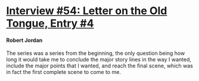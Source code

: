 # [Interview #54: Letter on the Old Tongue, Entry #4](https://www.theoryland.com/intvmain.php?i=54#4)

#### Robert Jordan

The series was a series from the beginning, the only question being how long it would take me to conclude the major story lines in the way I wanted, include the major points that I wanted, and reach the final scene, which was in fact the first complete scene to come to me.

